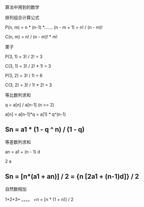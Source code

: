 算法中用到的数学



排列组合计算公式

P(n, m) = n * (n-1) *……. (n - m + 1) = n! / (n - m)!

C(n, m) = n! / (n - m)! * m!

栗子

P(3, 1) = 3! / 2! = 3

C(3, 1) = 3! / 2! * 1! = 3



P(3, 2) = 3! / 1! = 6

C(3, 2) = 3! / 1! * 2! = 3





等比数列求和

q = a[n] / a[n-1] (n >= 2)

a[n] = a[n-1]*q = a[1] * q^(n-1)

## Sn = a1 * (1 - q ^ n) / (1 - q)



等差数列求和

an = a1 + (n - 1) d

2 a

## Sn = [n*(a1 + an)] / 2 		= {n [2a1 + (n-1)d]} / 2

自然数相加

1+2+3+ 。。。。 +n = [n * (1 + n)] / 2



